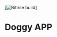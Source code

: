 [![Bitrise build](https://app.bitrise.io/app/cd5021c59d347d07/status.svg?token=BwDg9SiVMibda3RfwfxxKg&branch=master)]

# Doggy APP